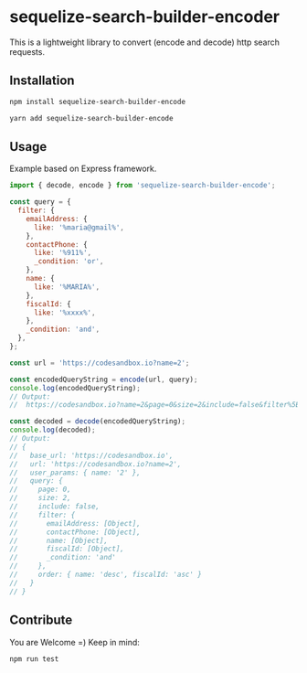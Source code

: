 # sequelize-search-builder-encoder

This is a lightweight library to convert (encode and decode) http search requests. 

## Installation

```bash
npm install sequelize-search-builder-encode

yarn add sequelize-search-builder-encode
```

## Usage

Example based on Express framework.

```js
import { decode, encode } from 'sequelize-search-builder-encode';

const query = {
  filter: {
    emailAddress: {
      like: '%maria@gmail%',
    },
    contactPhone: {
      like: '%911%',
      _condition: 'or',
    },
    name: {
      like: '%MARIA%',
    },
    fiscalId: {
      like: '%xxxx%',
    },
    _condition: 'and',
  },
};

const url = 'https://codesandbox.io?name=2';

const encodedQueryString = encode(url, query);
console.log(encodedQueryString);
// Output:
//  https://codesandbox.io?name=2&page=0&size=2&include=false&filter%5BemailAddress%5D%5Blike%5D%3D%25maria%40gmail%25&filter%5BcontactPhone%5D%5Blike%5D%3D%25911%25&filter%5BcontactPhone%5D%5B_condition%5D%3Dor&filter%5Bname%5D%5Blike%5D%3D%25MARIA%25&filter%5BfiscalId%5D%5Blike%5D%3D%25xxxx%25&filter%5B_condition%5D%3Dand&filter%5Bname%5D%3Ddesc&filter%5BfiscalId%5D%3Dasc

const decoded = decode(encodedQueryString);
console.log(decoded);
// Output:
// {
//   base_url: 'https://codesandbox.io',
//   url: 'https://codesandbox.io?name=2',
//   user_params: { name: '2' },
//   query: {
//     page: 0,
//     size: 2,
//     include: false,
//     filter: {
//       emailAddress: [Object],
//       contactPhone: [Object],
//       name: [Object],
//       fiscalId: [Object],
//       _condition: 'and'
//     },
//     order: { name: 'desc', fiscalId: 'asc' }
//   }
// }
```

## Contribute

You are Welcome =)
Keep in mind:

```sh
npm run test
```
